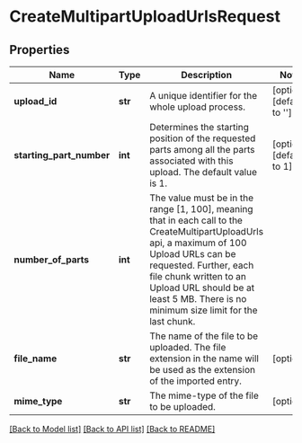 # CreateMultipartUploadUrlsRequest

## Properties
Name | Type | Description | Notes
------------ | ------------- | ------------- | -------------
**upload_id** | **str** | A unique identifier for the whole upload process. | [optional] [default to '']
**starting_part_number** | **int** | Determines the starting position of the requested parts among all the parts associated with this upload. The default value is 1. | [optional] [default to 1]
**number_of_parts** | **int** | The value must be in the range [1, 100], meaning that in each call to the CreateMultipartUploadUrls api, a maximum of 100 Upload URLs can be requested. Further, each file chunk written to an Upload URL should be at least 5 MB. There is no minimum size limit for the last chunk. | 
**file_name** | **str** | The name of the file to be uploaded. The file extension in the name will be used as the extension of the imported entry. | [optional] 
**mime_type** | **str** | The mime-type of the file to be uploaded. | [optional] 

[[Back to Model list]](../README.md#documentation-for-models) [[Back to API list]](../README.md#documentation-for-api-endpoints) [[Back to README]](../README.md)

